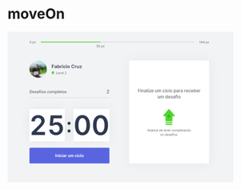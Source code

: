 # moveOn
<img height="300" src="https://github.com/Fabriciocruzc/moveOn/blob/main/moveOn-next/public/screenshots/home.PNG"/>
